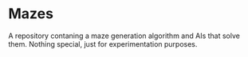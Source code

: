 # Mazes

A repository contaning a maze generation algorithm and AIs that solve them. 
Nothing special, just for experimentation purposes.